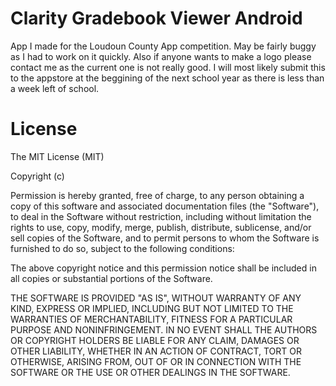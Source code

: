 Clarity Gradebook Viewer Android
==============
App I made for the Loudoun County App competition. May be fairly buggy as I had to work on it quickly. Also if anyone wants to make a logo please contact me as the current one is not really good. I will most likely submit this to the appstore at the beggining of the next school year as there is less than a week left of school.

License
==============
The MIT License (MIT)

Copyright (c)

Permission is hereby granted, free of charge, to any person obtaining a copy of this software and associated documentation files (the "Software"), to deal in the Software without restriction, including without limitation the rights to use, copy, modify, merge, publish, distribute, sublicense, and/or sell copies of the Software, and to permit persons to whom the Software is furnished to do so, subject to the following conditions:

The above copyright notice and this permission notice shall be included in all copies or substantial portions of the Software.

THE SOFTWARE IS PROVIDED "AS IS", WITHOUT WARRANTY OF ANY KIND, EXPRESS OR IMPLIED, INCLUDING BUT NOT LIMITED TO THE WARRANTIES OF MERCHANTABILITY, FITNESS FOR A PARTICULAR PURPOSE AND NONINFRINGEMENT. IN NO EVENT SHALL THE AUTHORS OR COPYRIGHT HOLDERS BE LIABLE FOR ANY CLAIM, DAMAGES OR OTHER LIABILITY, WHETHER IN AN ACTION OF CONTRACT, TORT OR OTHERWISE, ARISING FROM, OUT OF OR IN CONNECTION WITH THE SOFTWARE OR THE USE OR OTHER DEALINGS IN THE SOFTWARE.
